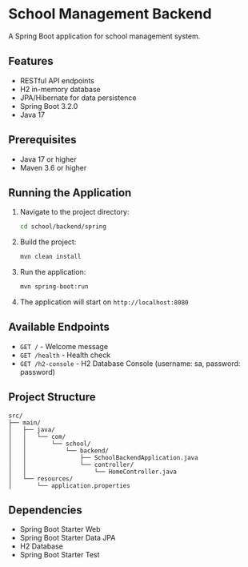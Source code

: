 # School Management Backend

A Spring Boot application for school management system.

## Features

- RESTful API endpoints
- H2 in-memory database
- JPA/Hibernate for data persistence
- Spring Boot 3.2.0
- Java 17

## Prerequisites

- Java 17 or higher
- Maven 3.6 or higher

## Running the Application

1. Navigate to the project directory:

   ```bash
   cd school/backend/spring
   ```

2. Build the project:

   ```bash
   mvn clean install
   ```

3. Run the application:

   ```bash
   mvn spring-boot:run
   ```

4. The application will start on `http://localhost:8080`

## Available Endpoints

- `GET /` - Welcome message
- `GET /health` - Health check
- `GET /h2-console` - H2 Database Console (username: sa, password: password)

## Project Structure

```
src/
├── main/
│   ├── java/
│   │   └── com/
│   │       └── school/
│   │           └── backend/
│   │               ├── SchoolBackendApplication.java
│   │               └── controller/
│   │                   └── HomeController.java
│   └── resources/
│       └── application.properties
```

## Dependencies

- Spring Boot Starter Web
- Spring Boot Starter Data JPA
- H2 Database
- Spring Boot Starter Test
